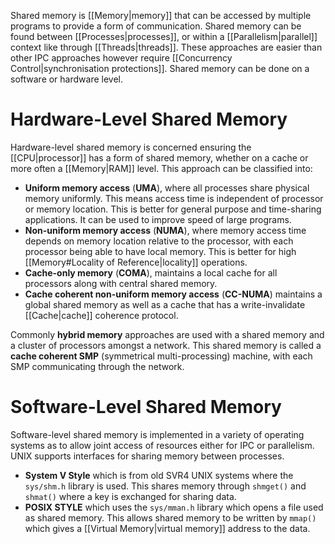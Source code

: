 Shared memory is [[Memory|memory]] that can be accessed by multiple programs to provide a form of communication. Shared memory can be found between [[Processes|processes]], or within a [[Parallelism|parallel]] context like through [[Threads|threads]]. These approaches are easier than other IPC approaches however require [[Concurrency Control|synchronisation protections]]. Shared memory can be done on a software or hardware level.

# Hardware-Level Shared Memory
Hardware-level shared memory is concerned ensuring the [[CPU|processor]] has a form of shared memory, whether on a cache or more often a [[Memory|RAM]] level. This approach can be classified into:
- **Uniform memory access** (**UMA**), where all processes share physical memory uniformly. This means access time is independent of processor or memory location. This is better for general purpose and time-sharing applications. It can be used to improve speed of large programs.
- **Non-uniform memory access** (**NUMA**), where memory access time depends on memory location relative to the processor, with each processor being able to have local memory. This is better for high [[Memory#Locality of Reference|locality]] operations.
- **Cache-only memory** (**COMA**), maintains a local cache for all processors along with central shared memory.
- **Cache coherent non-uniform memory access** (**CC-NUMA**) maintains a global shared memory as well as a cache that has a write-invalidate [[Cache|cache]] coherence protocol.

Commonly **hybrid memory** approaches are used with a shared memory and a cluster of processors amongst a network. This shared memory is called a **cache coherent SMP** (symmetrical multi-processing) machine, with each SMP communicating through the network.

# Software-Level Shared Memory
Software-level shared memory is implemented in a variety of operating systems as to allow joint access of resources either for IPC or parallelism. UNIX supports interfaces for sharing memory between processes.
- **System V Style** which is from old SVR4 UNIX systems where the `sys/shm.h` library is used. This shares memory through `shmget()` and `shmat()` where a key is exchanged for sharing data.
- **POSIX STYLE** which uses the `sys/mman.h` library which opens a file used as shared memory. This allows shared memory to be written by `mmap()` which gives a [[Virtual Memory|virtual memory]] address to the data.